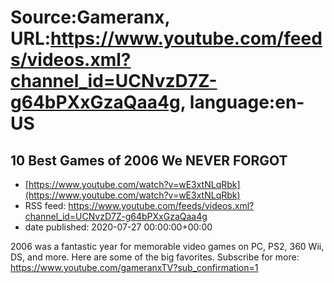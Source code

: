 # Source:Gameranx, URL:https://www.youtube.com/feeds/videos.xml?channel_id=UCNvzD7Z-g64bPXxGzaQaa4g, language:en-US

## 10 Best Games of 2006 We NEVER FORGOT
 - [https://www.youtube.com/watch?v=wE3xtNLqRbk](https://www.youtube.com/watch?v=wE3xtNLqRbk)
 - RSS feed: https://www.youtube.com/feeds/videos.xml?channel_id=UCNvzD7Z-g64bPXxGzaQaa4g
 - date published: 2020-07-27 00:00:00+00:00

2006 was a fantastic year for memorable video games on PC, PS2, 360 Wii, DS, and more. Here are some of the big favorites.
Subscribe for more: https://www.youtube.com/gameranxTV?sub_confirmation=1

